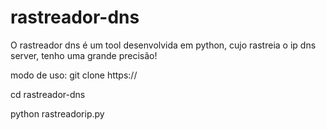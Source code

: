 # rastreador-dns
O rastreador dns é um tool desenvolvida em python, cujo rastreia o ip dns server, tenho uma grande precisão!

modo de uso: git clone https://

cd rastreador-dns

python rastreadorip.py

